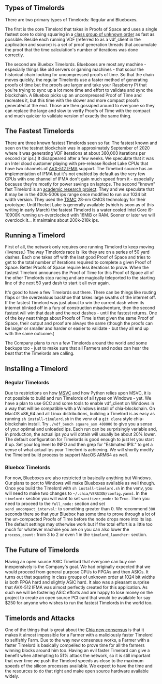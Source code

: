 ## Types of Timelords

There are two primary types of Timelords: Regular and Blueboxes.

The first is the core Timelord that takes in Proofs of Space and uses a single fastest core to doing squaring in a [class group of unknown order](https://github.com/Chia-Network/vdf-competition/blob/master/classgroups.pdf) as fast as possible. Beside each running VDF (referred to as a vdf_client in the application and source) is a set of proof generation threads that accumulate the proof that the time calculation's number of iterations was done correctly.

The second are Bluebox Timelords. Blueboxes are most any machine - especially things like old servers or gaming machines - that scour the historical chain looking for uncompressed proofs of time. So that the chain moves quickly, the regular Timelords use a faster method of generating proofs of time but the proofs are larger and take your Raspberry Pi that you're trying to sync up a lot more time and effort to validate and sync the blockchain. A Bluebox picks up an uncompressed Proof of Time and recreates it, but this time with the slower and more compact proofs generated at the end. Those are then gossiped around to everyone so they can replace the large and slow to verify Proofs of Time with the compact and much quicker to validate version of exactly the same thing.

## The Fastest Timelords

There are three known fastest Timelords seen so far. The fastest known and seen on the testnet blockchain was in approximately September of 2020 where it was generating VDF iterations at about 360,000 iterations per second (or ips.) It disappeared after a few weeks. We speculate that it was an Intel cloud customer playing with pre-release Rocket Lake CPUs that have two channels of [AVX-512 IFMA](https://en.wikipedia.org/wiki/AVX-512#IFMA) support. The Timelord source has an implementation of IFMA but it's not enabled by default as the very few CPUs with one channel of IFMA don't gain much speed from it - especially because they're mostly for power savings on laptops. The second "known" fast Timelord is an [academic research project](https://ieeexplore.ieee.org/abstract/document/9301680). They and we speculate that it may be in the 400k-500k ips range once modified to run our 1024 bit width version. They used the [TSMC](https://www.tsmc.com/english) 28-nm CMOS technology for their prototype. Until Rocket Lake is generally available (which is soon as of this writing in early March) the fastest Timelord is a water cooled Intel Core i9-10900K running un-overclocked with 16MiB or RAM. Sooner or later we will overclock it... It maintains about 200k-210k ips.

## Running a Timelord

First of all, the network only requires one running Timelord to keep moving (liveness.) The way Timelords race is like they are on a series of 50 yard dashes. Each one takes off with the last good Proof of Space and tries to get to the total number of iterations required to complete a given Proof of Space. Better Proofs of Space require less iterations to prove. When the fastest Timelord announces the Proof of Time for this Proof of Space all of the other Timelords stop racing and are magically teleported to the starting line of the next 50 yard dash to start it all over again.

It's good to have a few Timelords out there. There can be things like routing flaps or the overzealous backhoe that takes large swaths of the internet off. If the fastest Timelord was just about to win the current dash when its internet blinked off in a fury of construction misadventure, then the second fastest will win that dash and the next dashes - until the fastest returns. One of the key neat things about Proofs of Time is that given the same Proof of Space, their output and proof are always the same (though the proofs can be larger or smaller and harder or easier to validate - but they all end up with the same outcome.)

The Company plans to run a few Timelords around the world and some backups too - just to make sure that all Farmers and nodes can hear the beat that the Timelords are calling.

## Installing a Timelord

### Regular Timelords

Due to restrictions on how [MSVC](https://en.wikipedia.org/wiki/Microsoft_Visual_C%2B%2B) and how Python relies upon MSVC, it is not possible to build and run Timelords of all types on Windows - yet. We have a plan to use GCC and some tools to enable vdf_client on Windows in a way that will be compatible with a Windows install of chia-blockchain. On MacOS x86_64 and all Linux distributions, building a Timelord is as easy as running `sh install-timelord.sh` in the venv of a `git clone` style chia-blockchain install. Try `./vdf_bench square_asm 400000` to give you a sense of your optimal and unloaded ips. Each run can be surprisingly variable and, in production, the actual ips you will obtain will usually be about 20% lower. The default configuration for Timelords is good enough to just let you start it up. Set your log level to INFO and then grep for "Estimated IPS:" to get a sense of what actual ips your Timelord is achieving. We will shortly modify the Timelord build process to support MacOS ARM64 as well.

### Bluebox Timelords

For now, Blueboxes are also restricted to basically anything but Windows. Our plans to port to Windows will make Blueboxes available as well though. Once you build the Timelord with `sh install-timelord.sh` in the venv, you will need to make two changes to `~/.chia/VERSION/config.yanml`. In the `timelord:` section you will want to set `sanitizer_mode:` to `True`. Then you need to proceed to the `full_node:` section and set `send_uncompact_interval:` to something greater than 0. We recommend `300` seconds there so that your Bluebox has some time to prove through a lot of the un-compacted Proofs of Time before the node drops more into its lap. The default settings may otherwise work but if the total effort is a little too much for whatever machine you are on you can also lower the `process_count:` from 3 to 2 or even 1 in the `timelord_launcher:` section.

## The Future of Timelords

Having an open source ASIC Timelord that everyone can buy one inexpensively is the Company's goal. We had originally expected that we would proceed from general purpose CPUs to FPGAs and then ASICs. It turns out that squaring in class groups of unknown order at 1024 bit widths is both FPGA hard and slightly ASIC hard. It also was a pleasant surprise that AVX-512 IFMA was almost perfectly created for this application. As such we will be fostering ASIC efforts and are happy to lose money on the project to create an open source PCI card that would be available for say $250 for anyone who wishes to run the fastest Timelords in the world too.

## Timelords and Attacks

One of the things that is great about the [Chia new consensus](https://docs.google.com/document/d/1tmRIb7lgi4QfKkNaxuKOBHRmwbVlGL4f7EsBDr_5xZE/edit) is that it makes it almost impossible for a Farmer with a maliciously faster Timelord to selfishly Farm. Due to the way new consensus works, a Farmer with a faster Timelord is basically compelled to prove time for all the farmers winning blocks around him too. Having an evil faster Timelord can give a benefit when attempting to 51% attack the network, so it is still important that over time we push the Timelord speeds as close to the maximum speeds of the silicon processes available. We expect to have the time and the resources to do that right and make open source hardware available widely.